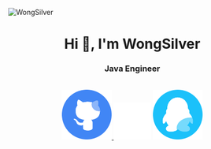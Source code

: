 <p align="left"> <img src="https://komarev.com/ghpvc/?username=WongSilver&color=blueviolet" alt="WongSilver" /> </p>

<h1 align="center">Hi 👋, I'm WongSilver</h1>
<h3 align="center">Java Engineer</h3>

<br/>
<div align="center">
    <a href="https://github.com/WongSilver">
        <img src="https://github.com/WongSilver/WongSilver/blob/main/icons/github.png" width="20%"/>
    </a>
<!--     <img src="https://github.com/WongSilver/WongSilver/blob/main/icons/transparent.png" width="15%"/>
    <a href="https://weibo.com/u/5517189701">
        <img src="https://github.com/WongSilver/WongSilver/blob/main/icons/weibo.png" width="20%"/>
    </a>     -->
    <img src="https://github.com/WongSilver/WongSilver/blob/main/icons/transparent.png" width="15%"/>
    <a href="http://wpa.qq.com/msgrd?v=3&uin=783244553&site=qq&menu=yes">
        <img src="https://github.com/WongSilver/WongSilver/blob/main/icons/QQ.png" width="20%"/>
    </a>
<br/>

<!--
## <div align="center">open source</div>
-->
